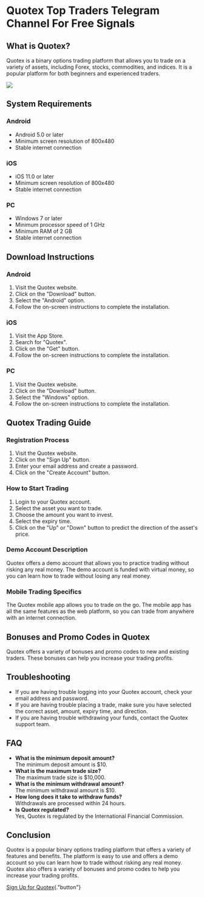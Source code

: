 # Quotex Top Traders Telegram Channel For Free Signals

## What is Quotex?

Quotex is a binary options trading platform that allows you to trade on
a variety of assets, including Forex, stocks, commodities, and indices.
It is a popular platform for both beginners and experienced traders.

[![](https://static.quotex.io/files/8_en/300_250.jpg)](https://traff.sbs/brokerqxsignupf)

## System Requirements

### Android

-   Android 5.0 or later
-   Minimum screen resolution of 800x480
-   Stable internet connection

### iOS

-   iOS 11.0 or later
-   Minimum screen resolution of 800x480
-   Stable internet connection

### PC

-   Windows 7 or later
-   Minimum processor speed of 1 GHz
-   Minimum RAM of 2 GB
-   Stable internet connection

## Download Instructions

### Android

1.  Visit the Quotex website.
2.  Click on the "Download" button.
3.  Select the "Android" option.
4.  Follow the on-screen instructions to complete the installation.

### iOS

1.  Visit the App Store.
2.  Search for "Quotex".
3.  Click on the "Get" button.
4.  Follow the on-screen instructions to complete the installation.

### PC

1.  Visit the Quotex website.
2.  Click on the "Download" button.
3.  Select the "Windows" option.
4.  Follow the on-screen instructions to complete the installation.

## Quotex Trading Guide

### Registration Process

1.  Visit the Quotex website.
2.  Click on the "Sign Up" button.
3.  Enter your email address and create a password.
4.  Click on the "Create Account" button.

### How to Start Trading

1.  Login to your Quotex account.
2.  Select the asset you want to trade.
3.  Choose the amount you want to invest.
4.  Select the expiry time.
5.  Click on the "Up" or "Down" button to predict the
    direction of the asset\'s price.

### Demo Account Description

Quotex offers a demo account that allows you to practice trading without
risking any real money. The demo account is funded with virtual money,
so you can learn how to trade without losing any real money.

### Mobile Trading Specifics

The Quotex mobile app allows you to trade on the go. The mobile app has
all the same features as the web platform, so you can trade from
anywhere with an internet connection.

## Bonuses and Promo Codes in Quotex

Quotex offers a variety of bonuses and promo codes to new and existing
traders. These bonuses can help you increase your trading profits.

## Troubleshooting

-   If you are having trouble logging into your Quotex account, check
    your email address and password.
-   If you are having trouble placing a trade, make sure you have
    selected the correct asset, amount, expiry time, and direction.
-   If you are having trouble withdrawing your funds, contact the Quotex
    support team.

## FAQ

-   **What is the minimum deposit amount?**\
    The minimum deposit amount is \$10.
-   **What is the maximum trade size?**\
    The maximum trade size is \$10,000.
-   **What is the minimum withdrawal amount?**\
    The minimum withdrawal amount is \$10.
-   **How long does it take to withdraw funds?**\
    Withdrawals are processed within 24 hours.
-   **Is Quotex regulated?**\
    Yes, Quotex is regulated by the International Financial Commission.

## Conclusion

Quotex is a popular binary options trading platform that offers a
variety of features and benefits. The platform is easy to use and offers
a demo account so you can learn how to trade without risking any real
money. Quotex also offers a variety of bonuses and promo codes to help
you increase your trading profits.

[Sign Up for
Quotex](\%22https://traff.sbs/brokerqxsignup\%22){."button"}

